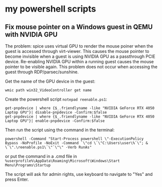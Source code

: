 # my powershell scripts

## Fix mouse pointer on a Windows guest in QEMU with NVIDIA GPU

The problem: spice uses virtual GPU to render the mouse poiner when the guest is accessed through virt-viewer. This causes the mouse pointer to become invisible when a guest is using NVIDIA GPU as a passthrough PCIE device. Re-enabling NVIDIA GPU within a running guest causes the mouse pointer to be visible again. This problem does not occur when accessing the guest through RDP/parsec/sunshine.

Get the name of the GPU device in the guest:

```
wmic path win32_VideoController get name
```

Create the powershell script `notepad reenable.ps1`:

```
get-pnpdevice | where {$_.friendlyname -like "NVIDIA GeForce RTX 4050 Laptop GPU"}| disable-pnpdevice -Confirm:$false
get-pnpdevice | where {$_.friendlyname -like "NVIDIA GeForce RTX 4050 Laptop GPU"}| enable-pnpdevice -Confirm:$false
```

Then run the script using the command in the terminal:

```
powershell -Command "Start-Process powershell \"-ExecutionPolicy Bypass -NoProfile -NoExit -Command `\"cd \`\"C:\Users\user\%`\"; & \`\".\reenable.ps1\`\"`\"\" -Verb RunAs"
```

or put the command in a .cmd file in `%userprofile%\AppData\Roaming\Microsoft\Windows\Start Menu\Programs\Startup`

The script will ask for admin rights, use keyboard to navigate to "Yes" and press Enter.
